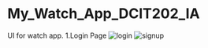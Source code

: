 # My_Watch_App_DCIT202_IA
UI for watch app. 
1.Login Page
![login](https://user-images.githubusercontent.com/59055852/142290894-ac1a4007-0611-44e1-872f-32f35b5a806e.jpg)
![signup](https://user-images.githubusercontent.com/59055852/142291422-cb4c7122-8ad9-4aa8-8acb-a1a9c73f6040.jpeg)

